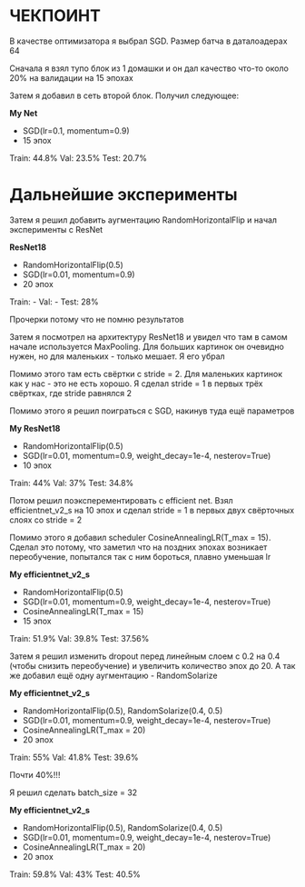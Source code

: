 # ЧЕКПОИНТ

В качестве оптимизатора я выбрал SGD. Размер батча в даталоадерах 64

Сначала я взял тупо блок из 1 домашки и он дал качество что-то около 20% на валидации на 15 эпохах

Затем я добавил в сеть второй блок. Получил следующее:

**My Net**
* SGD(lr=0.1, momentum=0.9)
* 15 эпох

Train: 44.8%
Val: 23.5%
Test: 20.7%


# Дальнейшие эксперименты

Затем я решил добавить аугментацию RandomHorizontalFlip и начал эксперименты с ResNet

**ResNet18**
* RandomHorizontalFlip(0.5)
* SGD(lr=0.01, momentum=0.9)
* 20 эпох

Train: -
Val: -
Test: 28%

Прочерки потому что не помню результатов

Затем я посмотрел на архитектуру ResNet18 и увидел что там в самом начале используется MaxPooling. Для больших картинок он очевидно нужен, но для маленьких - только мешает. Я его убрал

Помимо этого там есть свёртки с stride = 2. Для маленьких картинок как у нас - это не есть хорошо. Я сделал stride = 1 в первых трёх свёртках, где stride равнялся 2

Помимо этого я решил поиграться с SGD, накинув туда ещё параметров

**My ResNet18**
* RandomHorizontalFlip(0.5)
* SGD(lr=0.01, momentum=0.9, weight_decay=1e-4, nesterov=True)
* 10 эпох

Train: 44%
Val: 37%
Test: 34.8%

Потом решил поэксперементировать с efficient net. Взял efficientnet_v2_s на 10 эпох и сделал stride = 1 в первых двух свёрточных слоях со stride = 2

Помимо этого я добавил scheduler CosineAnnealingLR(T_max = 15). Сделал это потому, что заметил что на поздних эпохах возникает переобучение, попытался так с ним бороться, плавно уменьшая lr

**My efficientnet_v2_s**
* RandomHorizontalFlip(0.5)
* SGD(lr=0.01, momentum=0.9, weight_decay=1e-4, nesterov=True)
* CosineAnnealingLR(T_max = 15)
* 15 эпох

Train: 51.9%
Val: 39.8%
Test: 37.56%

Затем я решил изменить dropout перед линейным слоем с 0.2 на 0.4 (чтобы снизить переобучение) и увеличить количество эпох до 20. А так же добавил ещё одну аугментацию - RandomSolarize

**My efficientnet_v2_s**
* RandomHorizontalFlip(0.5), RandomSolarize(0.4, 0.5)
* SGD(lr=0.01, momentum=0.9, weight_decay=1e-4, nesterov=True)
* CosineAnnealingLR(T_max = 20)
* 20 эпох

Train: 55%
Val: 41.8%
Test: 39.6%

Почти 40%!!!

Я решил сделать batch_size = 32

**My efficientnet_v2_s**
* RandomHorizontalFlip(0.5), RandomSolarize(0.4, 0.5)
* SGD(lr=0.01, momentum=0.9, weight_decay=1e-4, nesterov=True)
* CosineAnnealingLR(T_max = 20)
* 20 эпох

Train: 59.8%
Val: 43%
Test: 40.5%

